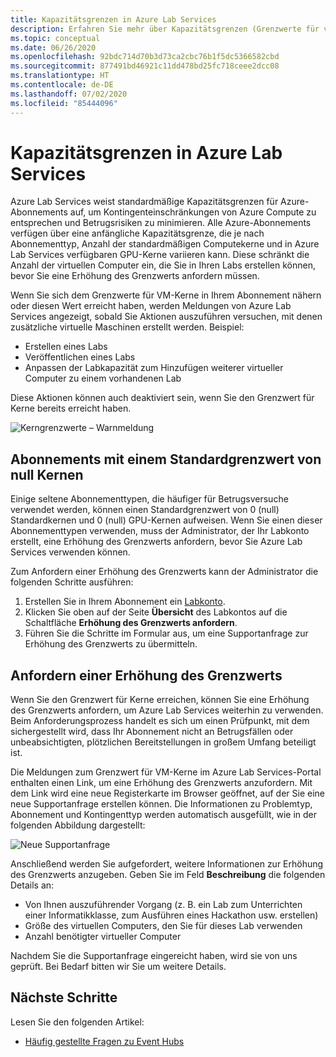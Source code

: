 ```yaml
---
title: Kapazitätsgrenzen in Azure Lab Services
description: Erfahren Sie mehr über Kapazitätsgrenzen (Grenzwerte für virtuelle Computer) in Azure Lab Services.
ms.topic: conceptual
ms.date: 06/26/2020
ms.openlocfilehash: 92bdc714d70b3d73ca2cbc76b1f5dc5366582cbd
ms.sourcegitcommit: 877491bd46921c11dd478bd25fc718ceee2dcc08
ms.translationtype: HT
ms.contentlocale: de-DE
ms.lasthandoff: 07/02/2020
ms.locfileid: "85444096"
---
```

# <a name="capacity-limits-in-azure-lab-services"></a>Kapazitätsgrenzen in Azure Lab Services
Azure Lab Services weist standardmäßige Kapazitätsgrenzen für Azure-Abonnements auf, um Kontingenteinschränkungen von Azure Compute zu entsprechen und Betrugsrisiken zu minimieren. Alle Azure-Abonnements verfügen über eine anfängliche Kapazitätsgrenze, die je nach Abonnementtyp, Anzahl der standardmäßigen Computekerne und in Azure Lab Services verfügbaren GPU-Kerne variieren kann. Diese schränkt die Anzahl der virtuellen Computer ein, die Sie in Ihren Labs erstellen können, bevor Sie eine Erhöhung des Grenzwerts anfordern müssen.  

Wenn Sie sich dem Grenzwerte für VM-Kerne in Ihrem Abonnement nähern oder diesen Wert erreicht haben, werden Meldungen von Azure Lab Services angezeigt, sobald Sie Aktionen auszuführen versuchen, mit denen zusätzliche virtuelle Maschinen erstellt werden. Beispiel: 

- Erstellen eines Labs
- Veröffentlichen eines Labs
- Anpassen der Labkapazität zum Hinzufügen weiterer virtueller Computer zu einem vorhandenen Lab

Diese Aktionen können auch deaktiviert sein, wenn Sie den Grenzwert für Kerne bereits erreicht haben. 

![Kerngrenzwerte – Warnmeldung](./media/capacity-limits/warning-message.png)

## <a name="subscriptions-with-default-limit-of-zero-cores"></a>Abonnements mit einem Standardgrenzwert von null Kernen
Einige seltene Abonnementtypen, die häufiger für Betrugsversuche verwendet werden, können einen Standardgrenzwert von 0 (null) Standardkernen und 0 (null) GPU-Kernen aufweisen. Wenn Sie einen dieser Abonnementtypen verwenden, muss der Administrator, der Ihr Labkonto erstellt, eine Erhöhung des Grenzwerts anfordern, bevor Sie Azure Lab Services verwenden können. 

Zum Anfordern einer Erhöhung des Grenzwerts kann der Administrator die folgenden Schritte ausführen:  

1.  Erstellen Sie in Ihrem Abonnement ein [Labkonto](tutorial-setup-lab-account.md).
2.  Klicken Sie oben auf der Seite **Übersicht** des Labkontos auf die Schaltfläche **Erhöhung des Grenzwerts anfordern**. 
3.  Führen Sie die Schritte im Formular aus, um eine Supportanfrage zur Erhöhung des Grenzwerts zu übermitteln.

## <a name="request-a-limit-increase"></a>Anfordern einer Erhöhung des Grenzwerts
Wenn Sie den Grenzwert für Kerne erreichen, können Sie eine Erhöhung des Grenzwerts anfordern, um Azure Lab Services weiterhin zu verwenden. Beim Anforderungsprozess handelt es sich um einen Prüfpunkt, mit dem sichergestellt wird, dass Ihr Abonnement nicht an Betrugsfällen oder unbeabsichtigten, plötzlichen Bereitstellungen in großem Umfang beteiligt ist.

Die Meldungen zum Grenzwert für VM-Kerne im Azure Lab Services-Portal enthalten einen Link, um eine Erhöhung des Grenzwerts anzufordern. Mit dem Link wird eine neue Registerkarte im Browser geöffnet, auf der Sie eine neue Supportanfrage erstellen können. Die Informationen zu Problemtyp, Abonnement und Kontingenttyp werden automatisch ausgefüllt, wie in der folgenden Abbildung dargestellt: 

![Neue Supportanfrage](./media/capacity-limits/new-support-request.png)


Anschließend werden Sie aufgefordert, weitere Informationen zur Erhöhung des Grenzwerts anzugeben. Geben Sie im Feld **Beschreibung** die folgenden Details an:

- Von Ihnen auszuführender Vorgang (z. B. ein Lab zum Unterrichten einer Informatikklasse, zum Ausführen eines Hackathon usw. erstellen)
- Größe des virtuellen Computers, den Sie für dieses Lab verwenden
- Anzahl benötigter virtueller Computer

Nachdem Sie die Supportanfrage eingereicht haben, wird sie von uns geprüft. Bei Bedarf bitten wir Sie um weitere Details. 

## <a name="next-steps"></a>Nächste Schritte
Lesen Sie den folgenden Artikel:
- [Häufig gestellte Fragen zu Event Hubs](classroom-labs-faq.md)